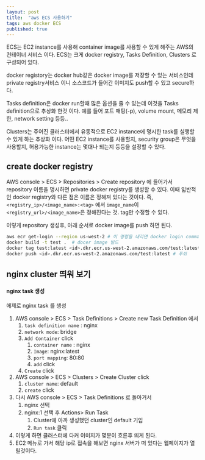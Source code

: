 ```yaml
---
layout: post
title:  "aws ECS 사용하기"
tags: aws docker ECS
published: true
---
```


ECS는 EC2 instance를 사용해 container image를 사용할 수 있게 해주는 AWS의 컨테이너 서비스 이다. ECS는 크게 docker registry, Tasks Definition, Clusters 로 구성되어 있다.

docker registory는 docker hub같은 docker image를 저장할 수 있는 서비스인데 private registry서비스 이니 소스코드가 들어간 이미지도 push할 수 있고 secure하다.

Tasks definition은 docker run할때 많은 옵션을 줄 수 있는데 이것을 Tasks definition으로 추상화 한것 이다. 예를 들어 포트 매핑(-p), volume mount, 메모리 제한, network setting 등등..

Clusters는 주어진 클러스터에서 유동적으로 EC2 instance에 명시한 task를 실행할 수 있게 하는 추상화 이다. 어떤 EC2 instance를 사용할지, security group은 무엇을 사용할지, 허용가능한 instance는 몇대나 되는지 등등을 설정할 수 있다.

## create docker registry

AWS console > ECS > Repositories > Create repository 에 들어가서 repository 이름을 명시하면 private docker registry를 생성할 수 있다. 이때 읿반적인 docker registry와 다른 점은 이름은 정해져 있다는 것이다. 즉, `<registry_ip>/<image_name>:<tag>` 에서 `image_name`이 `<registry_url>/<image_name>`은 정해진다는 것. tag만 수정할 수 있다.

이렇게 repository 생성후, 아래 순서로 docker image를 push 하면 된다.

```bash
aws ecr get-login --region us-west-2 # 이 명령을 내리면 docker login command가 출력되니, 이 명령으로 docker login을 수행.
docker build -t test .  # docer image 빌드
docker tag test:latest <id>.dkr.ecr.us-west-2.amazonaws.com/test:latest # 이름 수정후
docker push <id>.dkr.ecr.us-west-2.amazonaws.com/test:latest # 푸쉬
```

## nginx cluster 띄워 보기

#### nginx task 생성

에제로 nginx task 를 생성

1. AWS console > ECS > Task Definitions > Create new Task Definition 에서
    1. `task definition name` :  nginx
    1. `network mode`: bridge
    1. `Add Container` click
        1. `container name` : nginx
        1. `Image`: nginx:latest
        1. `port mapping`: 80:80
        1. `add` click
    1. `Create` click
1. AWS console > ECS > Clusters > Create Cluster click
    1. `cluster name`: default
    1. `create` click
1. 다시 AWS console > ECS > Task Definitions 로 돌아거서
    1. nginx 선택
    1. nginx:1 선택 후 Actions> Run Task
        1. Cluster에 아까 생성했던 cluster인 default 기입
        1. `Run task` 클릭
1. 이렇게 하면 클러스터에 다커 이미지가 몇분이 흐른후 띄게 된다.
1. EC2 메뉴로 가서 해당 ip로 접속을 해보면 nginx 서버가 떠 있다는 웹페이지가 열릴것이다.



